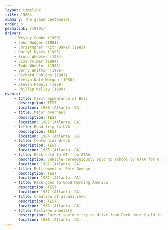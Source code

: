 ```yaml
---
layout: timeline
title: 1980s
summary: The grand centennial.
order: 3
permalink: /1980s/
drivers:
    - Wesley Combs (1980)
    - John Hodges (1981)
    - Christopher "Kit" Baker (1982)
    - Darryl Dykes (1983)
    - Bruce Wheeler (1984)
    - Lisa Volmar (1984)
    - Todd Wheeler (1985)
    - Barry Whitton (1986)
    - Richard Coblens (1987)
    - Evelyn Dale Morgan (1988)
    - Steven Powell (1988)
    - Phillip Kelley (1989)
events:
    - title: First appearance of Buzz
      description: TEST
      location: 1980 (Atlanta, GA)
    - title: Major overhaul
      description: TEST
      location: 1982 (Atlanta, GA)
    - title: Road trip to UVA
      description: TEST
      location: 1984 (Atlanta, GA)
    - title: Centennial Wreck
      description: TEST
      location: 1985 (Atlanta, GA)
    - title: Reck sold to GT from GTAA
      description: vehicle ceremoniously sold to school by GTAA for 0 dollars
      location: 1987 (Atlanta, GA)
    - title: Retirement of Pete George
      description: TEST
      location: 1987 (Atlanta, GA)
    - title: Reck goes to Good Morning America
      description: TEST
      location: 1987 (Atlanta, GA)
    - title: Creation of alumni reck
      description: TEST
      location: 1988 (Atlanta, GA)
    - title: Mistaken identity
      description: Father-son duo try to drive faux Reck onto field in Athens before being told by stadium officials the actual Reck had been left in Atlanta
      location: 1988 (Atlanta, GA)
---
```

